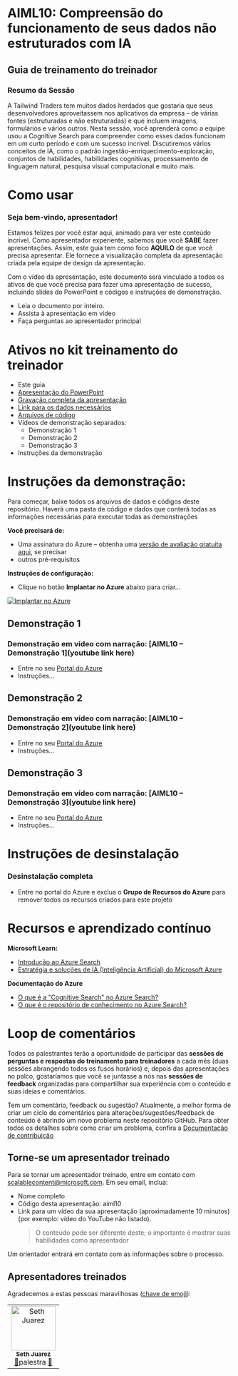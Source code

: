 # <a name="aiml10-making-sense-of-your-unstructured-data-with-ai"></a>AIML10: Compreensão do funcionamento de seus dados não estruturados com IA

## <a name="train-the-trainer-guide"></a>Guia de treinamento do treinador

### <a name="session-abstract"></a>Resumo da Sessão

A Tailwind Traders tem muitos dados herdados que gostaria que seus desenvolvedores aproveitassem nos aplicativos da empresa – de várias fontes (estruturadas e não estruturadas) e que incluem imagens, formulários e vários outros. Nesta sessão, você aprenderá como a equipe usou a Cognitive Search para compreender como esses dados funcionam em um curto período e com um sucesso incrível. Discutiremos vários conceitos de IA, como o padrão ingestão-enriquecimento-exploração, conjuntos de habilidades, habilidades cognitivas, processamento de linguagem natural, pesquisa visual computacional e muito mais.

# <a name="how-to-use"></a>Como usar

### <a name="welcome-presenter"></a>Seja bem-vindo, apresentador!

Estamos felizes por você estar aqui, animado para ver este conteúdo incrível. Como apresentador experiente, sabemos que você **SABE** fazer apresentações. Assim, este guia tem como foco **AQUILO** de que você precisa apresentar. Ele fornece a visualização completa da apresentação criada pela equipe de design da apresentação.

Com o vídeo da apresentação, este documento será vinculado a todos os ativos de que você precisa para fazer uma apresentação de sucesso, incluindo slides do PowerPoint e códigos e instruções de demonstração.

* Leia o documento por inteiro.
* Assista à apresentação em vídeo
* Faça perguntas ao apresentador principal

# <a name="assets-in-train-the-trainer-kit"></a>Ativos no kit treinamento do treinador

* Este guia
* [Apresentação do PowerPoint](https://globaleventcdn.blob.core.windows.net/assets/aiml/aiml10/AIML10_MakingSenseofYourUnstructuredDatawAI.pptx)
* [Gravação completa da apresentação ]()
* [Link para os dados necessários]()
* [Arquivos de código]()
* Vídeos de demonstração separados: 
    * Demonstração 1
    * Demonstração 2
    * Demonstração 3
* Instruções da demonstração

# <a name="demo-instructions"></a>Instruções da demonstração:

Para começar, baixe todos os arquivos de dados e códigos deste repositório. Haverá uma pasta de código e dados que conterá todas as informações necessárias para executar todas as demonstrações

**Você precisará de:**
* Uma assinatura do Azure – obtenha uma [ versão de avaliação gratuita aqui](https://azure.microsoft.com/en-gb/free/?WT.mc_id=msignitethetour2019-github-aiml10), se precisar
* outros pré-requisitos

**Instruções de configuração:**
* Clique no botão **Implantar no Azure** abaixo para criar...

[![Implantar no Azure](https://azuredeploy.net/deploybutton.png)](https://azuredeploy.net/)


## <a name="demo-1"></a>Demonstração 1

### <a name="video-demo-with-voice-over-aiml10---demo-1youtube-link-here"></a>Demonstração em vídeo com narração: [AIML10 – Demonstração 1](youtube link here)

* Entre no seu [Portal do Azure](https://azure.microsoft.com/en-gb/?WT.mc_id=msignitethetour2019-github-aiml10) 
* Instruções...

## <a name="demo-2"></a>Demonstração 2

### <a name="video-demo-with-voice-over-aiml10---demo-2youtube-link-here"></a>Demonstração em vídeo com narração: [AIML10 – Demonstração 2](youtube link here)

* Entre no seu [Portal do Azure](https://azure.microsoft.com/en-gb/?WT.mc_id=msignitethetour2019-github-aiml10) 
* Instruções...

## <a name="demo-3"></a>Demonstração 3

### <a name="video-demo-with-voice-over-aiml10---demo-3youtube-link-here"></a>Demonstração em vídeo com narração: [AIML10 – Demonstração 3](youtube link here)

* Entre no seu [Portal do Azure](https://azure.microsoft.com/en-gb/?WT.mc_id=msignitethetour2019-github-aiml10) 
* Instruções...

# <a name="teardown-instructions"></a>Instruções de desinstalação

### <a name="full-teardown"></a>Desinstalação completa

* Entre no portal do Azure e exclua o **Grupo de Recursos do Azure** para remover todos os recursos criados para este projeto


# <a name="resources-and-continued-learning"></a>Recursos e aprendizado contínuo

**Microsoft Learn:**
* [Introdução ao Azure Search](https://docs.microsoft.com/en-us/learn/modules/intro-to-azure-search/?WT.mc_id=msignitethetour2019-github-aiml10)
* [Estratégia e soluções de IA (Inteligência Artificial) do Microsoft Azure](https://docs.microsoft.com/en-us/learn/modules/azure-artificial-intelligence/?WT.mc_id=msignitethetour2019-github-aiml10)

**Documentação do Azure**
* [O que é a "Cognitive Search" no Azure Search?](https://docs.microsoft.com/en-us/azure/search/cognitive-search-concept-intro/?WT.mc_id=msignitethetour2019-github-aiml10)
* [O que é o repositório de conhecimento no Azure Search?](https://docs.microsoft.com/en-us/azure/search/knowledge-store-concept-intro)


# <a name="feedback-loop"></a>Loop de comentários

Todos os palestrantes terão a oportunidade de participar das **sessões de perguntas e respostas do treinamento para treinadores** a cada mês (duas sessões abrangendo todos os fusos horários) e, depois das apresentações no palco, gostaríamos que você se juntasse a nós nas **sessões de feedback** organizadas para compartilhar sua experiência com o conteúdo e suas ideias e comentários. 

Tem um comentário, feedback ou sugestão? Atualmente, a melhor forma de criar um ciclo de comentários para alterações/sugestões/feedback de conteúdo é abrindo um novo problema neste repositório GitHub. Para obter todos os detalhes sobre como criar um problema, confira a [Documentação de contribuição](https://github.com/microsoft/ignite-learning-paths/blob/master/contributing.md)

## <a name="become-a-trained-presenter"></a>Torne-se um apresentador treinado

Para se tornar um apresentador treinado, entre em contato com [scalablecontent@microsoft.com](mailto:scalablecontent@microsoft.com). Em seu email, inclua:

- Nome completo
- Código desta apresentação: aiml10
- Link para um vídeo da sua apresentação (aproximadamente 10 minutos) (por exemplo: vídeo do YouTube não listado). 
  > O conteúdo pode ser diferente deste; o importante é mostrar suas habilidades como apresentador

Um orientador entrará em contato com as informações sobre o processo.

## <a name="trained-presenters"></a>Apresentadores treinados

Agradecemos a estas pessoas maravilhosas ([chave de emoji](https://allcontributors.org/docs/en/emoji-key)):

<!-- ALL-CONTRIBUTORS-LIST:START - Do not remove or modify this section -->
<!-- prettier-ignore -->

<table>
<tr>
    <td align="center"><a href="https://github.com/sethjuarez">
        <img src="https://avatars2.githubusercontent.com/u/115409?s=460&v=4" width="100px;" alt="Seth Juarez"/><br />
        <sub><b>Seth Juarez</b></sub></a><br />
            <a href="Add link to powerpoint here" title="Documentação da">📢</a>palestra
            <a href="Add link to pull request here" title="">📖</a> 
    </td>
</tr></table>

<!-- ALL-CONTRIBUTORS-LIST:END -->

